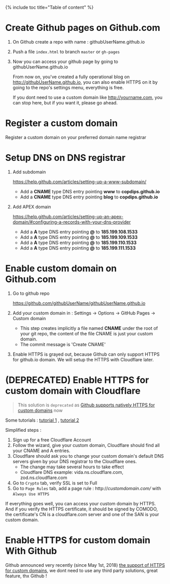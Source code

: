 {% include toc title="Table of content" %}

# Create Github pages on Github.com

1. On Github create a repo with name : githubUserName.github.io
2. Push a file `index.html` to branch `master` or `gh-pages`
3. Now you can access your github page by going to githubUserName.github.io

   From now on, you've created a fully operational blog on http://githubUserName.github.io, you can also enable HTTPS on it by going to the repo's settings menu, everything is free.

   If you dont need to use a custom domain like http://yourname.com, you can stop here, but if you want it, please go ahead.

# Register a custom domain

Register a custom domain on your preferred domain name registrar

# Setup DNS on DNS registrar

1. Add subdomain

   <https://help.github.com/articles/setting-up-a-www-subdomain/>

   - Add a **CNAME** type DNS entry pointing **www** to **copdips.github.io**
   - Add a **CNAME** type DNS entry pointing **blog** to **copdips.github.io**

1. Add APEX domain

   <https://help.github.com/articles/setting-up-an-apex-domain/#configuring-a-records-with-your-dns-provider>

    - Add a **A** type DNS entry pointing **@** to **185.199.108.1533**
    - Add a **A** type DNS entry pointing **@** to **185.199.109.1533**
    - Add a **A** type DNS entry pointing **@** to **185.199.110.1533**
    - Add a **A** type DNS entry pointing **@** to **185.199.111.1533**

# Enable custom domain on Github.com

1. Go to github repo

   <https://github.com/githubUserName/githubUserName.github.io>

1. Add your custom domain in : Settings -> Options -> GitHub Pages -> Custom domain
   - This step creates implicitly a file named **CNAME** under the root of your git repo, the content of the file CNAME is just your custom domain.
   - The commit message is 'Create CNAME'
1. Enable HTTPS is grayed out, because Github can only support HTTPS for github.io domain. We will setup the HTTPS with Cloudflare later.

# (DEPRECATED) Enable HTTPS for custom domain with Cloudflare

> This solution is `deprecated` as [Github supports natively HTTPS for custom domains](#Enable-HTTPS-For-Custom-Domain-With-Github) now

  Some tutorials :
  [tutorial 1](https://hackernoon.com/set-up-ssl-on-github-pages-with-custom-domains-for-free-a576bdf51bc)
  ,
  [tutorial 2](https://www.jonathan-petitcolas.com/2017/01/13/using-https-with-custom-domain-name-on-github-pages.html)

  Simplified steps :

  1. Sign up for a free Cloudflare Account
  1. Follow the wizard, give your custom domain, Cloudflare should find all your CNAME and A entries.
  1. Cloudflare should ask you to change your custom domain's default DNS servers given by your DNS registrar to the Cloudflare ones.
     - The change may take several hours to take effect
     - Cloudflare DNS example: vida.ns.cloudflare.com, zod.ns.cloudflare.com
  1. Go to `Crypto` tab, verify SSL is set to Full
  1. Go to `Page Rules` tab, add a page rule : http://*customdomain.com/* with `Always Use HTTPS`

  If everything goes well, you can access your custom domain by HTTPS. And if you verify the HTTPS certificate, it should be signed by COMODO, the certificate's CN is a cloudflare.com server and one of the SAN is your custom domain.

# Enable HTTPS for custom domain With Github

Github announced very recently (since May 1st, 2018) [the support of HTTPS for custom domains](https://blog.github.com/2018-05-01-github-pages-custom-domains-https/), we dont need to use any third party solutions, great feature, thx Github !
